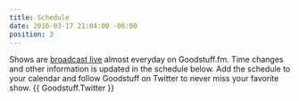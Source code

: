 ```yaml
---
title: Schedule
date: 2016-03-17 21:04:00 -06:00
position: 3
---
```


Shows are [broadcast live](/live/) almost everyday on Goodstuff.fm. Time changes and other information is updated in the schedule below. Add the schedule to your calendar and follow Goodstuff on Twitter to never miss your favorite show. {{ Goodstuff.Twitter }}
